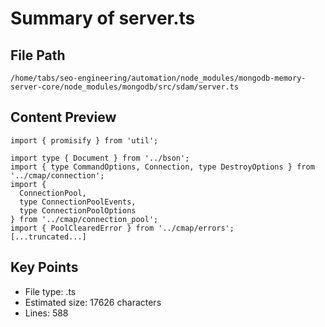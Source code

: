 # Summary of server.ts
  
## File Path
`/home/tabs/seo-engineering/automation/node_modules/mongodb-memory-server-core/node_modules/mongodb/src/sdam/server.ts`

## Content Preview
```
import { promisify } from 'util';

import type { Document } from '../bson';
import { type CommandOptions, Connection, type DestroyOptions } from '../cmap/connection';
import {
  ConnectionPool,
  type ConnectionPoolEvents,
  type ConnectionPoolOptions
} from '../cmap/connection_pool';
import { PoolClearedError } from '../cmap/errors';
[...truncated...]
```

## Key Points
- File type: .ts
- Estimated size: 17626 characters
- Lines: 588
